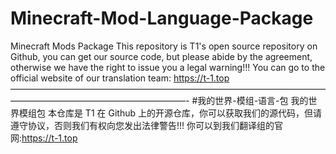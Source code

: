 # Minecraft-Mod-Language-Package
Minecraft Mods Package
This repository is T1's open source repository on Github, you can get our source code, but please abide by the agreement, otherwise we have the right to issue you a legal warning!!!
You can go to the official website of our translation team: https://t-1.top
————————————————————————————————————————————————————————-
#我的世界-模组-语言-包
我的世界模组包
本仓库是 T1 在 Github 上的开源仓库，你可以获取我们的源代码，但请遵守协议，否则我们有权向您发出法律警告!!!
你可以到我们翻译组的官网:https://t-1.top
